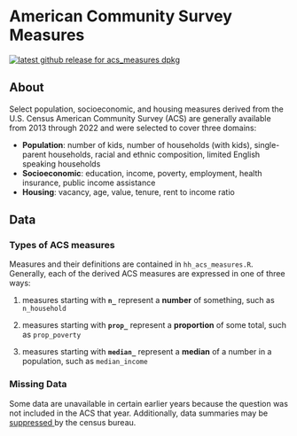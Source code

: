 # American Community Survey Measures

[![latest github release for acs_measures dpkg](https://img.shields.io/github/v/release/geomarker-io/codec?sort=date&filter=acs_measures-*&display_name=tag&label=%5B%E2%98%B0%5D&labelColor=%238CB4C3&color=%23396175)](https://github.com/geomarker-io/codec/releases?q=acs_measures&expanded=false)

## About

Select population, socioeconomic, and housing measures derived from the U.S. Census American Community Survey (ACS) are generally available from 2013 through 2022 and were selected to cover three domains:

- **Population**: number of kids, number of households (with kids), single-parent households, racial and ethnic composition, limited English speaking households
- **Socioeconomic**: education, income, poverty, employment, health insurance, public income assistance
- **Housing**: vacancy, age, value, tenure, rent to income ratio

## Data

### Types of ACS measures

Measures and their definitions are contained in `hh_acs_measures.R`.
Generally, each of the derived ACS measures are expressed in one of three ways:

1. measures starting with **`n_`** represent a **number** of something, such as `n_household`

2. measures starting with **`prop_`** represent a **proportion** of some total, such as `prop_poverty`

3. measures starting with **`median_`** represent a **median** of a number in a population, such as `median_income`

### Missing Data

Some data are unavailable in certain earlier years because the question was not included in the ACS that year.  Additionally, data summaries may be [suppressed ](https://www.census.gov/programs-surveys/acs/technical-documentation/data-suppression.html) by the census bureau.
